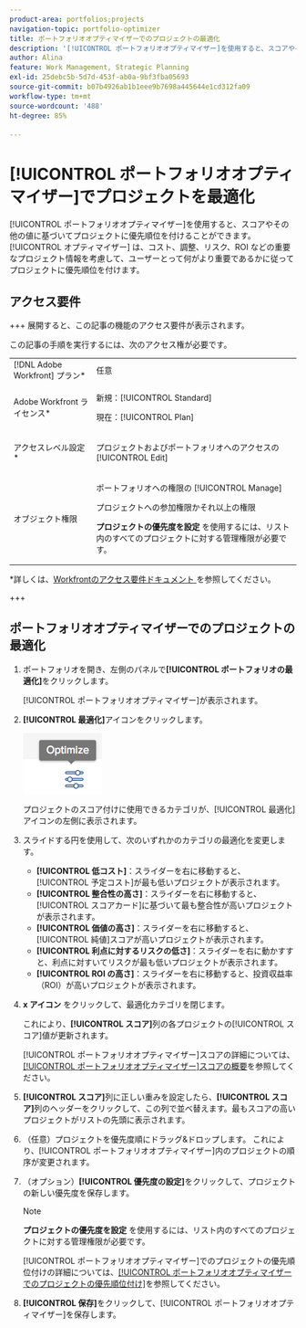 ```yaml
---
product-area: portfolios;projects
navigation-topic: portfolio-optimizer
title: ポートフォリオオプティマイザーでのプロジェクトの最適化
description: '[!UICONTROL ポートフォリオオプティマイザー]を使用すると、スコアやその他の値に基づいてプロジェクトに優先順位を付けることができます。オプティマイザーは、コスト、調整、リスク、ROI などの重要なプロジェクト情報を考慮して、ユーザーにとって何がより重要であるかに従ってプロジェクトに優先順位を付けます。'
author: Alina
feature: Work Management, Strategic Planning
exl-id: 25debc5b-5d7d-453f-ab0a-9bf3fba05693
source-git-commit: b07b4926ab1b1eee9b7698a445644e1cd312fa09
workflow-type: tm+mt
source-wordcount: '488'
ht-degree: 85%

---
```


# [!UICONTROL ポートフォリオオプティマイザー]でプロジェクトを最適化

[!UICONTROL ポートフォリオオプティマイザー]を使用すると、スコアやその他の値に基づいてプロジェクトに優先順位を付けることができます。[!UICONTROL オプティマイザー] は、コスト、調整、リスク、ROI などの重要なプロジェクト情報を考慮して、ユーザーとって何がより重要であるかに従ってプロジェクトに優先順位を付けます。

## アクセス要件

+++ 展開すると、この記事の機能のアクセス要件が表示されます。

この記事の手順を実行するには、次のアクセス権が必要です。

<table style="table-layout:auto"> 
 <col> 
 <col> 
 <tbody> 
  <tr> 
   <td role="rowheader">[!DNL Adobe Workfront] プラン*</td> 
   <td> 任意</td> 
  </tr> 
  <tr> 
   <td role="rowheader">Adobe Workfront ライセンス*</td> 
   <td> <p>新規：[!UICONTROL Standard] </p>
   <p>現在：[!UICONTROL Plan] </p> </td> 
  </tr> 
  <tr> 
   <td role="rowheader">アクセスレベル設定*</td> 
   <td> <p>プロジェクトおよびポートフォリオへのアクセスの [!UICONTROL Edit]</p> </td> 
  </tr> 
  <tr> 
   <td role="rowheader">オブジェクト権限</td> 
   <td> <p>ポートフォリオへの権限の [!UICONTROL Manage]</p> <p>プロジェクトへの参加権限かそれ以上の権限</p> 
   <p><b> プロジェクトの優先度を設定 </b> を使用するには、リスト内のすべてのプロジェクトに対する管理権限が必要です。</p>
    </td> 
  </tr> 
 </tbody> 
</table>

*詳しくは、[Workfrontのアクセス要件ドキュメント ](/help/quicksilver/administration-and-setup/add-users/access-levels-and-object-permissions/access-level-requirements-in-documentation.md) を参照してください。

+++

## ポートフォリオオプティマイザーでのプロジェクトの最適化

1. ポートフォリオを開き、左側のパネルで&#x200B;**[!UICONTROL ポートフォリオの最適化]**&#x200B;をクリックします。

   [!UICONTROL ポートフォリオオプティマイザー]が表示されます。

1. **[!UICONTROL 最適化]**&#x200B;アイコンをクリックします。

   ![](assets/optimize-icon-portfolio-optimizer.png)

   プロジェクトのスコア付けに使用できるカテゴリが、[!UICONTROL 最適化]アイコンの左側に表示されます。

1. スライドする円を使用して、次のいずれかのカテゴリの最適化を変更します。

   * **[!UICONTROL 低コスト]**：スライダーを右に移動すると、[!UICONTROL 予定コスト]が最も低いプロジェクトが表示されます。
   * **[!UICONTROL 整合性の高さ]**：スライダーを右に移動すると、[!UICONTROL スコアカード]に基づいて最も整合性が高いプロジェクトが表示されます。
   * **[!UICONTROL 価値の高さ]**：スライダーを右に移動すると、[!UICONTROL 純値]スコアが高いプロジェクトが表示されます。
   * **[!UICONTROL 利点に対するリスクの低さ]**：スライダーを右に動かすすと、利点に対すいてリスクが最も低いプロジェクトが表示されます。
   * **[!UICONTROL ROI の高さ]**：スライダーを右に移動すると、投資収益率（ROI）が高いプロジェクトが表示されます。

1. **x アイコン** をクリックして、最適化カテゴリを閉じます。

   これにより、**[!UICONTROL スコア]**&#x200B;列の各プロジェクトの[!UICONTROL スコア]値が更新されます。

   [!UICONTROL ポートフォリオオプティマイザー]スコアの詳細については、[[!UICONTROL ポートフォリオオプティマイザー]スコアの概要](../../../manage-work/portfolios/portfolio-optimizer/portfolio-optimizer-score.md)を参照してください。

1. **[!UICONTROL スコア]**&#x200B;列に正しい重みを設定したら、**[!UICONTROL スコア]**&#x200B;列のヘッダーをクリックして、この列で並べ替えます。最もスコアの高いプロジェクトがリストの先頭に表示されます。

1. （任意）プロジェクトを優先度順にドラッグ&amp;ドロップします。
これにより、[!UICONTROL ポートフォリオオプティマイザー]内のプロジェクトの順序が変更されます。
1. （オプション）**[!UICONTROL 優先度の設定]**&#x200B;をクリックして、プロジェクトの新しい優先度を保存します。

   >[!NOTE]
   >
   >   **プロジェクトの優先度を設定** を使用するには、リスト内のすべてのプロジェクトに対する管理権限が必要です。

   [!UICONTROL ポートフォリオオプティマイザー]でのプロジェクトの優先順位付けの詳細については、[[!UICONTROL ポートフォリオオプティマイザーでのプロジェクトの優先順位付け]](../../../manage-work/portfolios/portfolio-optimizer/prioritize-projects-in-portfolio-optimizer.md)を参照してください。

1. **[!UICONTROL 保存]**&#x200B;をクリックして、[!UICONTROL ポートフォリオオプティマイザー]を保存します。
